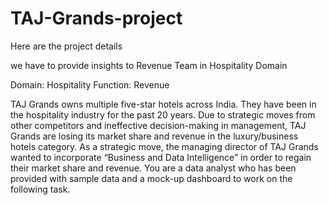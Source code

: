 # TAJ-Grands-project

Here are the project details 

we have to provide insights to Revenue Team in Hospitality Domain

Domain: Hospitality    Function: Revenue

 TAJ Grands owns multiple five-star hotels across India. They have been in the hospitality industry for the past 20 years. Due to strategic moves from other competitors and ineffective decision-making in management, TAJ Grands are losing its market share and revenue in the luxury/business hotels category. As a strategic move, the managing director of TAJ Grands wanted to incorporate “Business and Data Intelligence” in order to regain their market share and revenue.
You are a data analyst who has been provided with sample data and a mock-up dashboard to work on the following task. 
